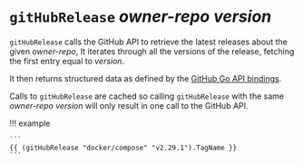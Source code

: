 # `gitHubRelease` *owner-repo* *version*

`gitHubRelease` calls the GitHub API to retrieve the latest releases about
the given *owner-repo*, It iterates through all the versions of the release,
fetching the first entry equal to *version*.

It then returns structured data as defined by the [GitHub Go API
bindings](https://pkg.go.dev/github.com/google/go-github/v69/github#RepositoryRelease).

Calls to `gitHubRelease` are cached so calling `gitHubRelease` with
the same *owner-repo* *version* will only result in one call to the GitHub API.

!!! example

    ```
    {{ (gitHubRelease "docker/compose" "v2.29.1").TagName }}
    ```
